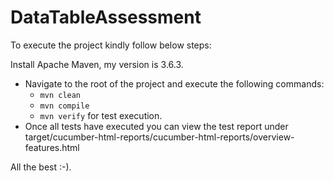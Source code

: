 # DataTableAssessment

To execute the project kindly follow below steps:

Install Apache Maven, my version is 3.6.3.
  - Navigate to the root of the project and execute the following commands:
    - `mvn clean`
    - `mvn compile`
    - `mvn verify` for test execution.
  - Once all tests have executed you can view the test report under target/cucumber-html-reports/cucumber-html-reports/overview-features.html

All the best :-).
